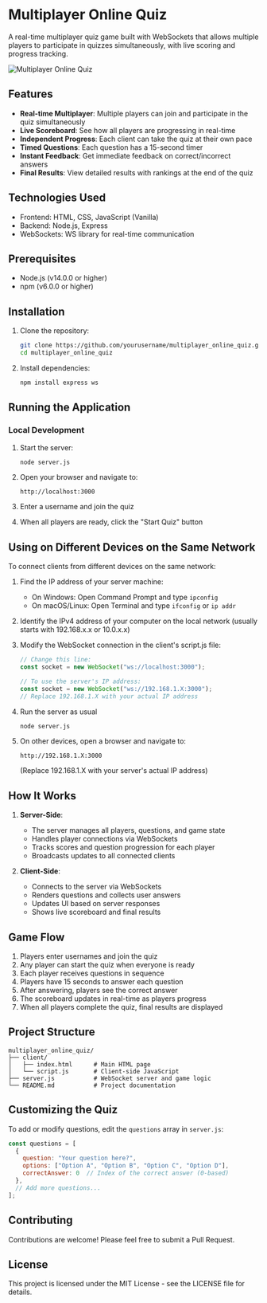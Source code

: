 # Multiplayer Online Quiz

A real-time multiplayer quiz game built with WebSockets that allows multiple players to participate in quizzes simultaneously, with live scoring and progress tracking.

![Multiplayer Online Quiz](https://via.placeholder.com/800x400?text=Multiplayer+Online+Quiz)

## Features

- **Real-time Multiplayer**: Multiple players can join and participate in the quiz simultaneously
- **Live Scoreboard**: See how all players are progressing in real-time
- **Independent Progress**: Each client can take the quiz at their own pace
- **Timed Questions**: Each question has a 15-second timer
- **Instant Feedback**: Get immediate feedback on correct/incorrect answers
- **Final Results**: View detailed results with rankings at the end of the quiz

## Technologies Used

- Frontend: HTML, CSS, JavaScript (Vanilla)
- Backend: Node.js, Express
- WebSockets: WS library for real-time communication

## Prerequisites

- Node.js (v14.0.0 or higher)
- npm (v6.0.0 or higher)

## Installation

1. Clone the repository:
   ```bash
   git clone https://github.com/yourusername/multiplayer_online_quiz.git
   cd multiplayer_online_quiz
   ```

2. Install dependencies:
   ```bash
   npm install express ws
   ```

## Running the Application

### Local Development

1. Start the server:
   ```bash
   node server.js
   ```

2. Open your browser and navigate to:
   ```
   http://localhost:3000
   ```

3. Enter a username and join the quiz
   
4. When all players are ready, click the "Start Quiz" button

## Using on Different Devices on the Same Network

To connect clients from different devices on the same network:

1. Find the IP address of your server machine:
   - On Windows: Open Command Prompt and type `ipconfig`
   - On macOS/Linux: Open Terminal and type `ifconfig` or `ip addr`

2. Identify the IPv4 address of your computer on the local network (usually starts with 192.168.x.x or 10.0.x.x)

3. Modify the WebSocket connection in the client's script.js file:
   ```javascript
   // Change this line:
   const socket = new WebSocket("ws://localhost:3000");
   
   // To use the server's IP address:
   const socket = new WebSocket("ws://192.168.1.X:3000");
   // Replace 192.168.1.X with your actual IP address
   ```

4. Run the server as usual
   ```bash
   node server.js
   ```

5. On other devices, open a browser and navigate to:
   ```
   http://192.168.1.X:3000
   ```
   (Replace 192.168.1.X with your server's actual IP address)

## How It Works

1. **Server-Side**:
   - The server manages all players, questions, and game state
   - Handles player connections via WebSockets
   - Tracks scores and question progression for each player
   - Broadcasts updates to all connected clients

2. **Client-Side**:
   - Connects to the server via WebSockets
   - Renders questions and collects user answers
   - Updates UI based on server responses
   - Shows live scoreboard and final results

## Game Flow

1. Players enter usernames and join the quiz
2. Any player can start the quiz when everyone is ready
3. Each player receives questions in sequence
4. Players have 15 seconds to answer each question
5. After answering, players see the correct answer
6. The scoreboard updates in real-time as players progress
7. When all players complete the quiz, final results are displayed

## Project Structure

```
multiplayer_online_quiz/
├── client/
│   ├── index.html      # Main HTML page
│   └── script.js       # Client-side JavaScript
├── server.js           # WebSocket server and game logic
└── README.md           # Project documentation
```

## Customizing the Quiz

To add or modify questions, edit the `questions` array in `server.js`:

```javascript
const questions = [
  {
    question: "Your question here?",
    options: ["Option A", "Option B", "Option C", "Option D"],
    correctAnswer: 0  // Index of the correct answer (0-based)
  },
  // Add more questions...
];
```

## Contributing

Contributions are welcome! Please feel free to submit a Pull Request.

## License

This project is licensed under the MIT License - see the LICENSE file for details.
